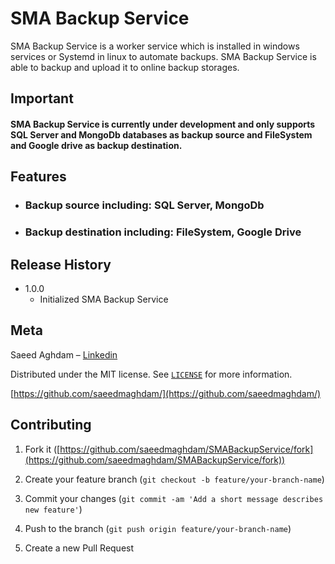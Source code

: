 # SMA Backup Service

SMA Backup Service is a worker service which is installed in windows services or Systemd in linux to automate backups. SMA Backup Service is able to backup and upload it to online backup storages.

## Important
#### SMA Backup Service is currently under development and only supports SQL Server and MongoDb databases as backup source and FileSystem and Google drive as backup destination.


## Features
* ### Backup source including: SQL Server, MongoDb
* ### Backup destination including: FileSystem, Google Drive

## Release History
* 1.0.0
	* Initialized SMA Backup Service

## Meta
Saeed Aghdam –  [Linkedin](https://www.linkedin.com/in/saeedmaghdam/)

Distributed under the MIT license. See  [`LICENSE`](https://raw.githubusercontent.com/saeedmaghdam/DynaLock/master/LICENSE)  for more information.

[https://github.com/saeedmaghdam/](https://github.com/saeedmaghdam/)

## Contributing

1.  Fork it ([https://github.com/saeedmaghdam/SMABackupService/fork](https://github.com/saeedmaghdam/SMABackupService/fork))
    
2.  Create your feature branch (`git checkout -b feature/your-branch-name`)
    
3.  Commit your changes (`git commit -am 'Add a short message describes new feature'`)
    
4.  Push to the branch (`git push origin feature/your-branch-name`)
  
5.  Create a new Pull Request
